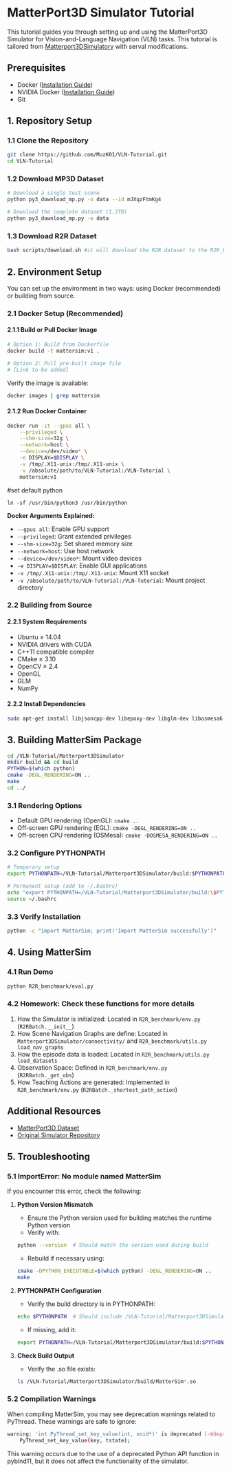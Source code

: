 # MatterPort3D Simulator Tutorial

This tutorial guides you through setting up and using the MatterPort3D Simulator for Vision-and-Language Navigation (VLN) tasks.
This tutorial is tailored from [Matterport3DSimulatory](https://github.com/peteanderson80/Matterport3DSimulator) with serval modifications.

## Prerequisites
- Docker ([Installation Guide](https://docs.docker.com/get-docker/))
- NVIDIA Docker ([Installation Guide](https://docs.nvidia.com/datacenter/cloud-native/container-toolkit/install-guide.html))
- Git

## 1. Repository Setup

### 1.1 Clone the Repository
```bash
git clone https://github.com/MuzK01/VLN-Tutorial.git
cd VLN-Tutorial
```

### 1.2 Download MP3D Dataset
```bash
# Download a single test scene
python py3_download_mp.py -o data --id mJXqzFtmKg4

# Download the complete dataset (1.3TB)
python py3_download_mp.py -o data
```

### 1.3 Download R2R Dataset
```bash
bash scripts/download.sh #it will download the R2R dataset to the R2R_benchmark/data/ directory
```

## 2. Environment Setup

You can set up the environment in two ways: using Docker (recommended) or building from source.

### 2.1 Docker Setup (Recommended)

#### 2.1.1 Build or Pull Docker Image
```bash
# Option 1: Build from Dockerfile
docker build -t mattersim:v1 .

# Option 2: Pull pre-built image file
# [Link to be added]
```

Verify the image is available:
```bash
docker images | grep mattersim
```

#### 2.1.2 Run Docker Container
```bash
docker run -it --gpus all \
    --privileged \
    --shm-size=32g \
    --network=host \
    --device=/dev/video* \
    -e DISPLAY=$DISPLAY \
    -v /tmp/.X11-unix:/tmp/.X11-unix \
    -v /absolute/path/to/VLN-Tutorial:/VLN-Tutorial \
    mattersim:v1
```

#set default python
```
ln -sf /usr/bin/python3 /usr/bin/python
```

**Docker Arguments Explained:**
- `--gpus all`: Enable GPU support
- `--privileged`: Grant extended privileges
- `--shm-size=32g`: Set shared memory size
- `--network=host`: Use host network
- `--device=/dev/video*`: Mount video devices
- `-e DISPLAY=$DISPLAY`: Enable GUI applications
- `-v /tmp/.X11-unix:/tmp/.X11-unix`: Mount X11 socket
- `-v /absolute/path/to/VLN-Tutorial:/VLN-Tutorial`: Mount project directory

### 2.2 Building from Source

#### 2.2.1 System Requirements
- Ubuntu ≥ 14.04
- NVIDIA drivers with CUDA
- C++11 compatible compiler
- CMake ≥ 3.10
- OpenCV ≥ 2.4
- OpenGL
- GLM
- NumPy

#### 2.2.2 Install Dependencies
```bash
sudo apt-get install libjsoncpp-dev libepoxy-dev libglm-dev libosmesa6 libosmesa6-dev libglew-dev
```

## 3. Building MatterSim Package

```bash
cd /VLN-Tutorial/Matterport3DSimulator
mkdir build && cd build
PYTHON=$(which python)
cmake -DEGL_RENDERING=ON ..
make
cd ../
```

### 3.1 Rendering Options
- Default GPU rendering (OpenGL): `cmake ..`
- Off-screen GPU rendering (EGL): `cmake -DEGL_RENDERING=ON ..`
- Off-screen CPU rendering (OSMesa): `cmake -DOSMESA_RENDERING=ON ..`

### 3.2 Configure PYTHONPATH
```bash
# Temporary setup
export PYTHONPATH=/VLN-Tutorial/Matterport3DSimulator/build:$PYTHONPATH

# Permanent setup (add to ~/.bashrc)
echo "export PYTHONPATH=/VLN-Tutorial/Matterport3DSimulator/build:\$PYTHONPATH" >> ~/.bashrc
source ~/.bashrc
```

### 3.3 Verify Installation
```bash
python -c "import MatterSim; print('Import MatterSim successfully')"
```

## 4. Using MatterSim

### 4.1 Run Demo
```bash
python R2R_benchmark/eval.py
```

### 4.2 Homework: Check these functions for more details
1. How the Simulator is initialized: Located in `R2R_benchmark/env.py` (`R2RBatch.__init__`)
2. How Scene Navigation Graphs are define: Located in `Matterport3DSimulator/connectivity/` and `R2R_benchmark/utils.py load_nav_graphs`
3. How the episode data is loaded: Located in `R2R_benchmark/utils.py load_datasets`
4. Observation Space: Defined in `R2R_benchmark/env.py` (`R2RBatch._get_obs`)
3. How Teaching Actions are generated: Implemented in `R2R_benchmark/env.py` (`R2RBatch._shortest_path_action`)

## Additional Resources
- [MatterPort3D Dataset](https://niessner.github.io/Matterport/)
- [Original Simulator Repository](https://github.com/peteanderson80/Matterport3DSimulator)

## 5. Troubleshooting

### 5.1 ImportError: No module named MatterSim
If you encounter this error, check the following:

1. **Python Version Mismatch**
   - Ensure the Python version used for building matches the runtime Python version
   - Verify with:
   ```bash
   python --version  # Should match the version used during build
   ```
   - Rebuild if necessary using:
   ```bash
   cmake -DPYTHON_EXECUTABLE=$(which python) -DEGL_RENDERING=ON ..
   make
   ```

2. **PYTHONPATH Configuration**
   - Verify the build directory is in PYTHONPATH:
   ```bash
   echo $PYTHONPATH  # Should include /VLN-Tutorial/Matterport3DSimulator/build
   ```
   - If missing, add it:
   ```bash
   export PYTHONPATH=/VLN-Tutorial/Matterport3DSimulator/build:$PYTHONPATH
   ```

3. **Check Build Output**
   - Verify the .so file exists:
   ```bash
   ls /VLN-Tutorial/Matterport3DSimulator/build/MatterSim*.so
   ```


### 5.2 Compilation Warnings
When compiling MatterSim, you may see deprecation warnings related to PyThread. These warnings are safe to ignore:

```bash
warning: 'int PyThread_set_key_value(int, void*)' is deprecated [-Wdeprecated-declarations]
    PyThread_set_key_value(key, tstate);
```

This warning occurs due to the use of a deprecated Python API function in pybind11, but it does not affect the functionality of the simulator.
